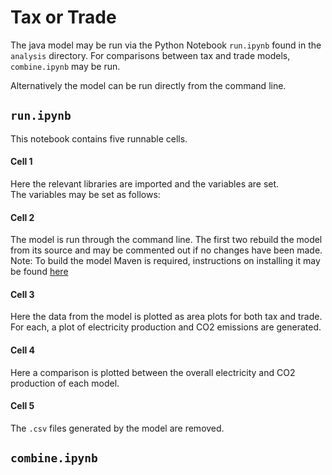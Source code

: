 # Tax or Trade

The java model may be run via the Python Notebook ```run.ipynb``` found in the ```analysis``` directory. For comparisons between tax and trade models, ```combine.ipynb``` may be run.

Alternatively the model can be run directly from the command line.

## ```run.ipynb```

This notebook contains five runnable cells.  

#### Cell 1

Here the relevant libraries are imported and the variables are set.  
The variables may be set as follows:


#### Cell 2

The model is run through the command line. The first two rebuild the model from its source and may be commented out if no changes have been made.  
Note: To build the model Maven is required, instructions on installing it may be found [here](https://maven.apache.org/install.html)

#### Cell 3

Here the data from the model is plotted as area plots for both tax and trade. For each, a plot of electricity production and CO2 emissions are generated.

#### Cell 4

Here a comparison is plotted between the overall electricity and CO2 production of each model.

#### Cell 5

The ```.csv``` files generated by the model are removed. 


## ```combine.ipynb```
